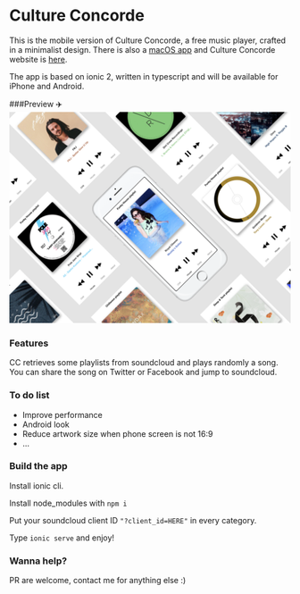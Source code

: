 # Culture Concorde

This is the mobile version of Culture Concorde, a free music player, crafted in a minimalist design. There is also a [macOS app](https://github.com/PierreBresson/App-MacOS-Culture-Concorde) and Culture Concorde website is [here](http://cultureconcorde.com/).

The app is based on ionic 2, written in typescript and will be available for iPhone and Android.


###Preview ✈️
![alt tag](https://github.com/PierreBresson/App-Mobile-Culture-Concorde/blob/master/preview.png)

### Features

CC retrieves some playlists from soundcloud and plays randomly a song. You can share the song on Twitter or Facebook and jump to soundcloud.


### To do list

 * Improve performance
 * Android look
 * Reduce artwork size when phone screen is not 16:9
 * ...


### Build the app

Install ionic cli.

Install node_modules with ```npm i```

Put your soundcloud client ID ```"?client_id=HERE"``` in every category.

Type ```ionic serve``` and enjoy!


### Wanna help?

PR are welcome, contact me for anything else :)

